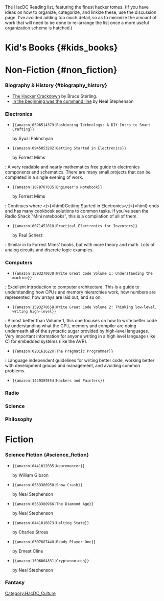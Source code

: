 The HacDC Reading list, featuring the finest hacker tomes. (If you have
ideas on how to organize, categorize, and linkize these, use the
discussion page. I've avoided adding too much detail, so as to minimize
the amount of work that will need to be done to re-arrange the list once
a more useful organization scheme is hatched.)

# Kid's Books {#kids_books}

# Non-Fiction {#non_fiction}

### Biography & History {#biography_history}

-   [The Hacker Crackdown](http://www.mit.edu/hacker/hacker.html) by
    Bruce Sterling.
-   [In the beginning was the command
    line](http://www.cryptonomicon.com/beginning.html) by Neal
    Stephenson

### Electronics

-   ```{=mediawiki}
    {{amazon|0596514379|Fashioning Technology: A DIY Intro to Smart Crafting}}
    ```
    by Syuzi Pakhchyan

-   ```{=mediawiki}
    {{amazon|0945053282|Getting Started in Electronics}}
    ```
    by Forrest Mims

:   A very readable and nearly mathematics free guide to electronics
    components and schematics. There are many small projects that can be
    completed in a single evening of work.

-   ```{=mediawiki}
    {{amazon|1878707035|Engineer's Notebook}}
    ```
    by Forrest Mims

:   Continues where `<i>`{=html}Getting Started in
    Electronics`</i>`{=html} ends and has many cookbook solutions to
    common tasks. If you've seen the Radio Shack "Mini notebooks", this
    is a compilation of all of them.

-   ```{=mediawiki}
    {{amazon|0071452818|Practical Electronics for Inventors}}
    ```
    by Paul Scherz

:   Similar in to Forrest Mims' books, but with more theory and math.
    Lots of analog circuits and discrete logic examples.

### Computers

-   ```{=mediawiki}
    {{amazon|1593270038|Write Great Code Volume 1: Understanding the machine}}
    ```

:   Excellent introduction to computer architecture. This is a guide to
    understanding how CPUs and memory hierarchies work, how numbers are
    represented, how arrays are laid out, and so on.

-   ```{=mediawiki}
    {{amazon|1593270658|Write Great Code Volume 2: Thinking low-level, writing high-level}}
    ```

:   Almost better than Volume 1, this one focuses on how to write better
    code by understanding what the CPU, memory and compiler are doing
    underneath all of the syntactic sugar provided by high-level
    languages. Very important information for anyone writing in a high
    level language (like C) for embedded systems (like the AVR).

-   ```{=mediawiki}
    {{amazon|020161622X|The Pragmatic Programmer}}
    ```

:   Language independent guidelines for writing better code, working
    better with development groups and management, and avoiding common
    problems.

-   ```{=mediawiki}
    {{amazon|1449389554|Hackers and Painters}}
    ```

### Radio

### Science

### Philosophy

# Fiction

### Science Fiction {#science_fiction}

-   ```{=mediawiki}
    {{amazon|0441012035|Neuromancer}}
    ```
    by William Gibson

-   ```{=mediawiki}
    {{amazon|0553380958|Snow Crash}}
    ```
    by Neal Stephenson

-   ```{=mediawiki}
    {{amazon|0553380966|The Diamond Age}}
    ```
    by Neal Stephenson

-   ```{=mediawiki}
    {{amazon|0441016073|Halting State}}
    ```
    by Charles Stross

-   ```{=mediawiki}
    {{amazon|0307887448|Ready Player One}}
    ```
    by Ernest Cline

-   ```{=mediawiki}
    {{amazon|1596064331|Cryptonomicon}}
    ```
    by Neal Stephenson

### Fantasy

[Category:HacDC_Culture](Category:HacDC_Culture)
